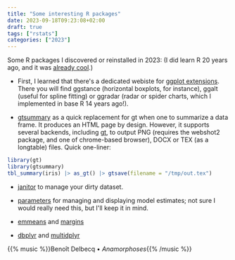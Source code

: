 ```yaml
---
title: "Some interesting R packages"
date: 2023-09-18T09:23:08+02:00
draft: true
tags: ["rstats"]
categories: ["2023"]
---
```


Some R packages I discovered or reinstalled in 2023: (I did learn R 20 years ago, and it was [already cool](https://kbroman.org/hipsteR/).)

- First, I learned that there's a dedicated webiste for [ggplot extensions](https://exts.ggplot2.tidyverse.org/). There you will find ggstance (horizontal boxplots, for instance), ggalt (useful for spline fitting) or ggradar (radar or spider charts, which I implemented in base R 14 years ago!).

- [gtsummary](https://www.danieldsjoberg.com/gtsummary/) as a quick replacement for gt when one to summarize a data frame. It produces an HTML page by design. However, it supports several backends, including [gt](https://gt.rstudio.com/articles/intro-creating-gt-tables.html), to output PNG (requires the webshot2 package, and one of chrome-based browser), DOCX or TEX (as a longtable) files. Quick one-liner:

```r
library(gt)
library(gtsummary)
tbl_summary(iris) |> as_gt() |> gtsave(filename = "/tmp/out.tex")
```

- [janitor](https://www.rdocumentation.org/packages/janitor) to manage your dirty dataset.

- [parameters](https://www.rdocumentation.org/packages/parameters) for managing and displaying model estimates; not sure I would really need this, but I'll keep it in mind.

- [emmeans](https://cran.r-project.org/web/packages/emmeans/index.html) and [margins](https://cran.r-project.org/web/packages/margins/vignettes/Introduction.html)

- [dbplyr](https://dbplyr.tidyverse.org/) and [multidplyr](https://multidplyr.tidyverse.org/)

{{% music %}}Benoît Delbecq • _Anamorphoses_{{% /music %}}
